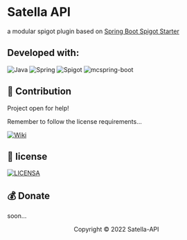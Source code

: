 # Satella API

a modular spigot plugin based on [Spring Boot Spigot Starter](https://github.com/Alan-Gomes/mcspring-boot)

## Developed with:
![Java](https://img.shields.io/badge/Java-0078D6?style=for-the-badge&logo=java&logoColor=white)
![Spring](https://img.shields.io/badge/Spring-0078D4?style=for-the-badge&logo=spring&logoColor=white)
![Spigot](https://img.shields.io/badge/Spigot-E34F26?style=for-the-badge&logo=forger)
![mcspring-boot](https://img.shields.io/badge/Mc_Spring_Boot-1572B6?style=for-the-badge&logo=minecraft)

## 🤝 Contribution

Project open for help!

Remember to follow the license requirements...

[![Wiki](https://img.shields.io/badge/Wiki-999999?style=for-the-badge&logo=wikipedia&logoColor=white
)](https://github.com/satella-api/wiki/wiki.md)

## 🔖 license
[![LICENSA](https://img.shields.io/badge/MIT-E58080?style=for-the-badge&logo=bookstack&logoColor=white)](/LICENSE)

## 💰 Donate
soon...

<p align="center">Copyright © 2022 Satella-API</p>
